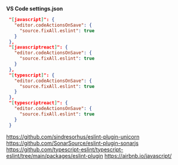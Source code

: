 **VS Code settings.json**
 ```json
  "[javascript]": {
    "editor.codeActionsOnSave": {
      "source.fixAll.eslint": true
    }
  },
  "[javascriptreact]": {
    "editor.codeActionsOnSave": {
      "source.fixAll.eslint": true
    }
  },
  "[typescript]": {
    "editor.codeActionsOnSave": {
      "source.fixAll.eslint": true
    }
  },
  "[typescriptreact]": {
    "editor.codeActionsOnSave": {
      "source.fixAll.eslint": true
    }
  }
  ```

https://github.com/sindresorhus/eslint-plugin-unicorn
https://github.com/SonarSource/eslint-plugin-sonarjs
https://github.com/typescript-eslint/typescript-eslint/tree/main/packages/eslint-plugin
https://airbnb.io/javascript/
